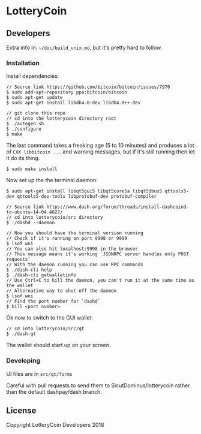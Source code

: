 # LotteryCoin

## Developers

Extra info in: `~/doc/build_unix.md`, but it's pretty hard to follow.

### Installation

Install dependencies:

    // Source link https://github.com/bitcoin/bitcoin/issues/7970
    $ sudo add-apt-repository ppa:bitcoin/bitcoin
    $ sudo apt-get update
    $ sudo apt-get install libdb4.8-dev libdb4.8++-dev

    // git clone this repo
    // cd into the lotterycoin directory root
    $ ./autogen.sh
    $ ./configure
    $ make

The last command takes a freaking age (5 to 10 minutes) and produces a lot of `CXX libbitcoin ...` and warning messages, but if it's still running then let it do its thing.

    $ sudo make install

Now set up the the terminal daemon:

    $ sudo apt-get install libqt5gui5 libqt5core5a libqt5dbus5 qttools5-dev qttools5-dev-tools libprotobuf-dev protobuf-compiler

    // Source link https://www.dash.org/forum/threads/install-dashcoind-to-ubuntu-14-04.4827/
    // cd into lotterycoin/src directory
    $ ./dashd --daemon

    // Now you should have the terminal version running
    // Check if it's running on port 9998 or 9999
    $ lsof wni
    // You can also hit localhost:9998 in the browser
    // This message means it's working `JSONRPC server handles only POST requests`
    // With the daemon running you can use RPC commands
    $ ./dash-cli help
    $ ./dash-cli getwalletinfo
    // Use Ctrl+C to kill the daemon, you can't run it at the same time as the wallet
    // Alternative way to shut off the daemon
    $ lsof wni
    // Find the port number for `dashd`
    $ kill <port number>

Ok now to switch to the GUI wallet:

    // cd into lotterycoin/src/qt
    $ ./dash-qt

The wallet should start up on your screen.

### Developing

UI files are in `src/qt/forms`

Careful with pull requests to send them to SicutDominus/lotterycoin rather than the default dashpay/dash branch.

## License

Copyright LotteryCoin Developers 2018
